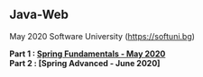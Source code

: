 ## Java-Web
May 2020 Software University (https://softuni.bg)  

**Part 1 : [Spring Fundamentals - May 2020](/Spring%Fundamentals)  
Part 2 : [Spring Advanced - June 2020]**